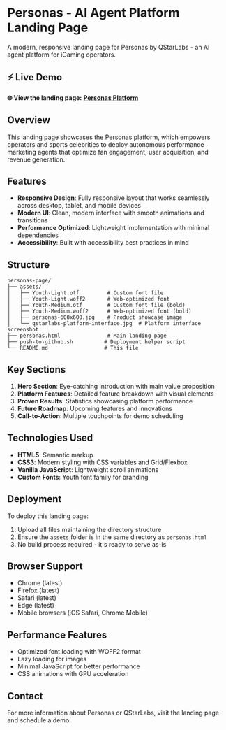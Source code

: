 # Personas - AI Agent Platform Landing Page

A modern, responsive landing page for Personas by QStarLabs - an AI agent platform for iGaming operators.

## ⚡ Live Demo

**🌐 View the landing page:** [**Personas Platform**](https://dorianguzman.github.io/personas-page/personas.html)

## Overview

This landing page showcases the Personas platform, which empowers operators and sports celebrities to deploy autonomous performance marketing agents that optimize fan engagement, user acquisition, and revenue generation.

## Features

- **Responsive Design**: Fully responsive layout that works seamlessly across desktop, tablet, and mobile devices
- **Modern UI**: Clean, modern interface with smooth animations and transitions
- **Performance Optimized**: Lightweight implementation with minimal dependencies
- **Accessibility**: Built with accessibility best practices in mind


## Structure

```
personas-page/
├── assets/
│   ├── Youth-Light.otf         # Custom font file
│   ├── Youth-Light.woff2       # Web-optimized font
│   ├── Youth-Medium.otf        # Custom font file (bold)
│   ├── Youth-Medium.woff2      # Web-optimized font (bold)
│   ├── personas-600x600.jpg    # Product showcase image
│   └── qstarlabs-platform-interface.jpg  # Platform interface screenshot
├── personas.html               # Main landing page
├── push-to-github.sh          # Deployment helper script
└── README.md                  # This file
```

## Key Sections

1. **Hero Section**: Eye-catching introduction with main value proposition
2. **Platform Features**: Detailed feature breakdown with visual elements
3. **Proven Results**: Statistics showcasing platform performance
4. **Future Roadmap**: Upcoming features and innovations
5. **Call-to-Action**: Multiple touchpoints for demo scheduling

## Technologies Used

- **HTML5**: Semantic markup
- **CSS3**: Modern styling with CSS variables and Grid/Flexbox
- **Vanilla JavaScript**: Lightweight scroll animations
- **Custom Fonts**: Youth font family for branding

## Deployment

To deploy this landing page:

1. Upload all files maintaining the directory structure
2. Ensure the `assets` folder is in the same directory as `personas.html`
3. No build process required - it's ready to serve as-is

## Browser Support

- Chrome (latest)
- Firefox (latest)
- Safari (latest)
- Edge (latest)
- Mobile browsers (iOS Safari, Chrome Mobile)

## Performance Features

- Optimized font loading with WOFF2 format
- Lazy loading for images
- Minimal JavaScript for better performance
- CSS animations with GPU acceleration

## Contact

For more information about Personas or QStarLabs, visit the landing page and schedule a demo.
